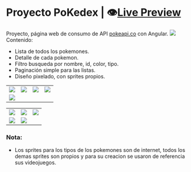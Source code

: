 # Proyecto PoKedex | :eye:[Live Preview][video_url]
Proyecto, página web de consumo de API [pokeapi.co][pokeapi_url] con Angular.
![][img_4]
Contenido:
- Lista de todos los pokemones.
- Detalle de cada pokemon.
- Filtro busqueda por nombre, id, color, tipo.
- Paginación simple para las listas.
- Diseño pixelado, con sprites propios.

[video_url]: https://paledot01.github.io/PoKedex_Angular/
[pokeapi_url]: https://pokeapi.co/

|  |  |  |  | 
| :-------------: |:-------------:| :-----:| :----:|
| ![][img_6] | ![][img_7] | ![][img_8] | ![][img_9] |
| ![][img_10] | | | | 

|  |  |  |
| :-------------: |:-------------:| :-----:|
| ![][img_1] | ![][img_2] | ![][img_3] |
| ![][img_4] | ![][img_5] | |   

### Nota:
- Los sprites para los tipos de los pokemones son de internet, todos los demas sprites son propios y para su creacion se usaron de referencia sus videojuegos.

[img_1]: ./src/assets/imgs/screenshot/p17_img1.webp
[img_2]: ./src/assets/imgs/screenshot/p17_img2.webp
[img_3]: ./src/assets/imgs/screenshot/p17_img3.webp
[img_4]: ./src/assets/imgs/screenshot/p17_img4.webp
[img_5]: ./src/assets/imgs/screenshot/p17_img5.webp
[img_6]: ./src/assets/imgs/screenshot/p17_img6.webp
[img_7]: ./src/assets/imgs/screenshot/p17_img7.webp
[img_8]: ./src/assets/imgs/screenshot/p17_img8.webp
[img_9]: ./src/assets/imgs/screenshot/p17_img9.webp
[img_10]: ./src/assets/imgs/screenshot/p17_img10.webp

